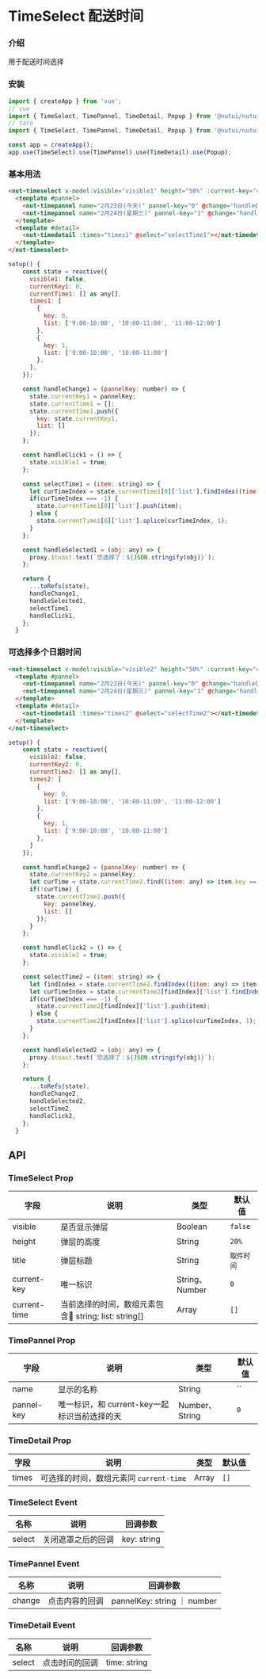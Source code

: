# TimeSelect 配送时间

### 介绍

用于配送时间选择

### 安装

``` javascript
import { createApp } from 'vue';
// vue
import { TimeSelect, TimePannel, TimeDetail, Popup } from '@nutui/nutui';
// taro
import { TimeSelect, TimePannel, TimeDetail, Popup } from '@nutui/nutui-taro';

const app = createApp();
app.use(TimeSelect).use(TimePannel).use(TimeDetail).use(Popup);
```

### 基本用法

``` html
<nut-timeselect v-model:visible="visible1" height="50%" :current-key="currentKey1" :current-time="currentTime1" @select="handleSelected1">
  <template #pannel>
    <nut-timepannel name="2月23日(今天)" pannel-key="0" @change="handleChange1"></nut-timepannel>
    <nut-timepannel name="2月24日(星期三)" pannel-key="1" @change="handleChange1"></nut-timepannel>
  </template>
  <template #detail>
    <nut-timedetail :times="times1" @select="selectTime1"></nut-timedetail>
  </template>
</nut-timeselect>
```
``` javascript
setup() {
    const state = reactive({
      visible1: false,
      currentKey1: 0,
      currentTime1: [] as any[],
      times1: [
        {
          key: 0,
          list: ['9:00-10:00', '10:00-11:00', '11:00-12:00']
        },
        {
          key: 1,
          list: ['9:00-10:00', '10:00-11:00']
        },
      ],
    });

    const handleChange1 = (pannelKey: number) => {
      state.currentKey1 = pannelKey;
      state.currentTime1 = [];
      state.currentTime1.push({
        key: state.currentKey1,
        list: []
      });
    };

    const handleClick1 = () => {
      state.visible1 = true;
    };

    const selectTime1 = (item: string) => {
      let curTimeIndex = state.currentTime1[0]['list'].findIndex((time: string) => time === item);
      if(curTimeIndex === -1) {
        state.currentTime1[0]['list'].push(item);
      } else {
        state.currentTime1[0]['list'].splice(curTimeIndex, 1);
      }
    };

    const handleSelected1 = (obj: any) => {
      proxy.$toast.text(`您选择了：${JSON.stringify(obj)}`);
    };

    return { 
      ...toRefs(state), 
      handleChange1,
      handleSelected1,
      selectTime1,
      handleClick1, 
    };
  }
```

### 可选择多个日期时间

``` html
<nut-timeselect v-model:visible="visible2" height="50%" :current-key="currentKey2" :current-time="currentTime2" @select="handleSelected2">
  <template #pannel>
    <nut-timepannel name="2月23日(今天)" pannel-key="0" @change="handleChange2"></nut-timepannel>
    <nut-timepannel name="2月24日(星期三)" pannel-key="1" @change="handleChange2"></nut-timepannel>
  </template>
  <template #detail>
    <nut-timedetail :times="times2" @select="selectTime2"></nut-timedetail>
  </template>
</nut-timeselect>
```
``` javascript
setup() {
    const state = reactive({
      visible2: false,
      currentKey2: 0,
      currentTime2: [] as any[],
      times2: [
        {
          key: 0,
          list: ['9:00-10:00', '10:00-11:00', '11:00-12:00']
        },
        {
          key: 1,
          list: ['9:00-10:00', '10:00-11:00']
        },
      ]
    });

    const handleChange2 = (pannelKey: number) => {
      state.currentKey2 = pannelKey;
      let curTime = state.currentTime2.find((item: any) => item.key == pannelKey);
      if(!curTime) {
        state.currentTime2.push({
          key: pannelKey,
          list: []
        });
      }
    };

    const handleClick2 = () => {
      state.visible2 = true;
    };

    const selectTime2 = (item: string) => {
      let findIndex = state.currentTime2.findIndex((item: any) => item.key == state.currentKey2);
      let curTimeIndex = state.currentTime2[findIndex]['list'].findIndex((time: string) => time === item);
      if(curTimeIndex === -1) {
        state.currentTime2[findIndex]['list'].push(item);
      } else {
        state.currentTime2[findIndex]['list'].splice(curTimeIndex, 1);
      }
    };

    const handleSelected2 = (obj: any) => {
      proxy.$toast.text(`您选择了：${JSON.stringify(obj)}`);
    };

    return { 
      ...toRefs(state), 
      handleChange2,
      handleSelected2,
      selectTime2,
      handleClick2, 
    };
  }
```

## API

### TimeSelect Prop

| 字段                   | 说明                                                             | 类型    | 默认值 |
|------------------------|----------------------------------------------------------------|---------|------|
| visible                 | 是否显示弹层                                                    | Boolean  | `false`
| height                 | 弹层的高度                                                    | String  | `20%`
| title                 | 弹层标题                                                    | String  | `取件时间`
| current-key                 | 唯一标识                                                    | String、Number  | `0`
| current-time                 | 当前选择的时间，数组元素包含:key: string; list: string[]      | Array  | `[]`

### TimePannel Prop

| 字段                   | 说明                                                             | 类型    | 默认值 |
|------------------------|----------------------------------------------------------------|---------|------|
| name                 | 显示的名称                                                    | String  | ``
| pannel-key           | 唯一标识，和 current-key一起标识当前选择的天                      | Number、String  | `0`

### TimeDetail Prop

| 字段                   | 说明                                                             | 类型    | 默认值 |
|------------------------|----------------------------------------------------------------|---------|------|
| times                 | 可选择的时间，数组元素同 `current-time`                              | Array  | `[]`


### TimeSelect Event

| 名称  | 说明     | 回调参数    |
|-------|----------|-------------|
| select | 关闭遮罩之后的回调 | key: string | number, list: [] |

### TimePannel Event

| 名称  | 说明     | 回调参数    |
|-------|----------|-------------|
| change | 点击内容的回调 | pannelKey: string ｜ number |

### TimeDetail Event

| 名称  | 说明     | 回调参数    |
|-------|----------|-------------|
| select | 点击时间的回调 | time: string |


